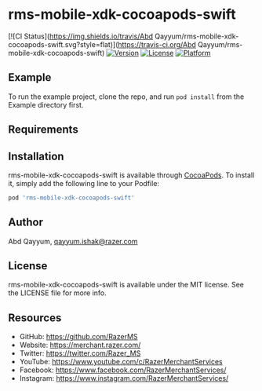 # rms-mobile-xdk-cocoapods-swift

[![CI Status](https://img.shields.io/travis/Abd Qayyum/rms-mobile-xdk-cocoapods-swift.svg?style=flat)](https://travis-ci.org/Abd Qayyum/rms-mobile-xdk-cocoapods-swift)
[![Version](https://img.shields.io/cocoapods/v/rms-mobile-xdk-cocoapods-swift.svg?style=flat)](https://cocoapods.org/pods/rms-mobile-xdk-cocoapods-swift)
[![License](https://img.shields.io/cocoapods/l/rms-mobile-xdk-cocoapods-swift.svg?style=flat)](https://cocoapods.org/pods/rms-mobile-xdk-cocoapods-swift)
[![Platform](https://img.shields.io/cocoapods/p/rms-mobile-xdk-cocoapods-swift.svg?style=flat)](https://cocoapods.org/pods/rms-mobile-xdk-cocoapods-swift)

## Example

To run the example project, clone the repo, and run `pod install` from the Example directory first.

## Requirements

## Installation

rms-mobile-xdk-cocoapods-swift is available through [CocoaPods](https://cocoapods.org). To install
it, simply add the following line to your Podfile:

```ruby
pod 'rms-mobile-xdk-cocoapods-swift'
```

## Author

Abd Qayyum, qayyum.ishak@razer.com

## License

rms-mobile-xdk-cocoapods-swift is available under the MIT license. See the LICENSE file for more info.

## Resources

- GitHub:     https://github.com/RazerMS
- Website:    https://merchant.razer.com/
- Twitter:    https://twitter.com/Razer_MS
- YouTube:    https://www.youtube.com/c/RazerMerchantServices
- Facebook:   https://www.facebook.com/RazerMerchantServices/
- Instagram:  https://www.instagram.com/RazerMerchantServices/
